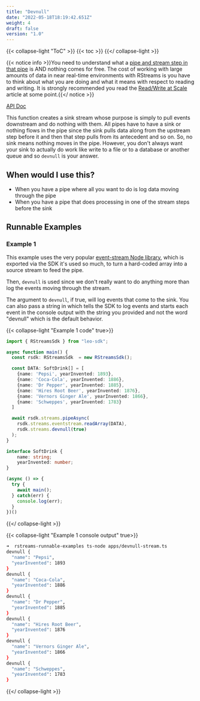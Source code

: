 ```yaml
---
title: "Devnull"
date: "2022-05-18T18:19:42.651Z"
weight: 4
draft: false
version: "1.0"
---
```


{{< collapse-light "ToC" >}}
{{< toc  >}}
{{</ collapse-light >}}

{{< notice info >}}You need to understand what a [pipe and stream step in that pipe](../../../streams-primer) is AND 
nothing comes for free.  The cost of working with large amounts of data in near real-time environments
with RStreams is you have to think about what you are doing and what it means with respect to
reading and writing.  It is strongly recommended you read the [Read/Write at Scale](../../../read-write-scale) 
article at some point.{{</ notice >}}

[API Doc](https://leoplatform.github.io/Nodejs/modules/index.StreamUtil.html#devnull)

This function creates a sink stream whose purpose is simply to pull events downstream and do nothing with them.
All pipes have to have a sink or nothing flows in the pipe since the sink pulls data along from the upstream
step before it and then that step pulls from its antecedent and so on.  So, no sink means nothing moves
in the pipe.  However, you don't always want your sink to actually do work like write to a file or to a
database or another queue and so `devnull` is your answer.

## When would I use this?
* When you have a pipe where all you want to do is log data moving through the pipe
* When you have a pipe that does processing in one of the stream steps before the sink

## Runnable Examples
### Example 1

This example uses the very popular [event-stream Node library](https://www.npmjs.com/package/event-stream), which is exported
via the SDK it's used so much, to turn a hard-coded array into a source stream to feed the pipe.

Then, `devnull` is used since we don't really want to do anything more than log the events moving through the stream.

The argument to `devnull`, if true, will log events that come to the sink.  You can also pass a string in which tells
the SDK to log events and starts each event in the console output with the string you provided and not the 
word "devnull" which is the default behavior.


{{< collapse-light "Example 1 code" true>}}
```typescript {linenos=inline,anchorlinenos=true,lineanchors=ex1}
import { RStreamsSdk } from "leo-sdk";

async function main() {
  const rsdk: RStreamsSdk  = new RStreamsSdk();

  const DATA: SoftDrink[] = [
    {name: 'Pepsi', yearInvented: 1893},
    {name: 'Coca-Cola', yearInvented: 1886},
    {name: 'Dr Pepper', yearInvented: 1885},
    {name: 'Hires Root Beer', yearInvented: 1876},
    {name: 'Vernors Ginger Ale', yearInvented: 1866},
    {name: 'Schweppes', yearInvented: 1783}
  ]

  await rsdk.streams.pipeAsync(
    rsdk.streams.eventstream.readArray(DATA),
    rsdk.streams.devnull(true)
  );
}

interface SoftDrink {
    name: string;
    yearInvented: number;
}

(async () => {
  try {
    await main();
  } catch(err) {
    console.log(err);
  }
})()
```
{{</ collapse-light >}}

{{< collapse-light "Example 1 console output" true>}}
```bash {linenos=inline,anchorlinenos=true,lineanchors=ex1results}
➜  rstreams-runnable-examples ts-node apps/devnull-stream.ts 
devnull {
  "name": "Pepsi",
  "yearInvented": 1893
}
devnull {
  "name": "Coca-Cola",
  "yearInvented": 1886
}
devnull {
  "name": "Dr Pepper",
  "yearInvented": 1885
}
devnull {
  "name": "Hires Root Beer",
  "yearInvented": 1876
}
devnull {
  "name": "Vernors Ginger Ale",
  "yearInvented": 1866
}
devnull {
  "name": "Schweppes",
  "yearInvented": 1783
}
```
{{</ collapse-light >}}
